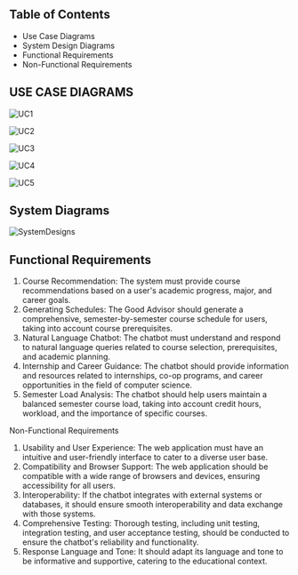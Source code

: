 ## Table of Contents
* Use Case Diagrams
* System Design Diagrams
* Functional Requirements
* Non-Functional Requirements

## USE CASE DIAGRAMS

![UC1](https://github.com/CSC-4350-FL2023/TheGoodAdvisor/assets/84640675/749603d2-03bc-4193-9fe5-df9f00c1c354)

![UC2](https://github.com/CSC-4350-FL2023/TheGoodAdvisor/assets/84640675/d9acf0a6-9191-4135-91d6-98bc8690c334)

![UC3](https://github.com/CSC-4350-FL2023/TheGoodAdvisor/assets/84640675/52a06a19-9842-4def-9c95-2b9f070655a2)

![UC4](https://github.com/CSC-4350-FL2023/TheGoodAdvisor/assets/84640675/29be5af5-ae62-4a59-9302-33f889fb072e)

![UC5](https://github.com/CSC-4350-FL2023/TheGoodAdvisor/assets/84640675/6377baf8-c40f-4c46-9caf-fbdff1d8d3c7)

## System Diagrams

![SystemDesigns](https://github.com/CSC-4350-FL2023/TheGoodAdvisor/assets/84640675/fb7427b4-50d8-4b62-a049-55b922926b5a)

## Functional Requirements

1. Course Recommendation: The system must provide course recommendations based on a user's academic progress, major, and career goals.
2. Generating Schedules: The Good Advisor should generate a comprehensive, semester-by-semester course schedule for users, taking into account course prerequisites.
3. Natural Language Chatbot: The chatbot must understand and respond to natural language queries related to course selection, prerequisites, and academic planning.
4. Internship and Career Guidance: The chatbot should provide information and resources related to internships, co-op programs, and career opportunities in the field of computer science.
5. Semester Load Analysis: The chatbot should help users maintain a balanced semester course load, taking into account credit hours, workload, and the importance of specific courses.

Non-Functional Requirements
    
1. Usability and User Experience: The web application must have an intuitive and user-friendly interface to cater to a diverse user base.
2. Compatibility and Browser Support: The web application should be compatible with a wide range of browsers and devices, ensuring accessibility for all users.
3. Interoperability: If the chatbot integrates with external systems or databases, it should ensure smooth interoperability and data exchange with those systems.
4. Comprehensive Testing: Thorough testing, including unit testing, integration testing, and user acceptance testing, should be conducted to ensure the chatbot's reliability and functionality.
5. Response Language and Tone: It should adapt its language and tone to be informative and supportive, catering to the educational context.

